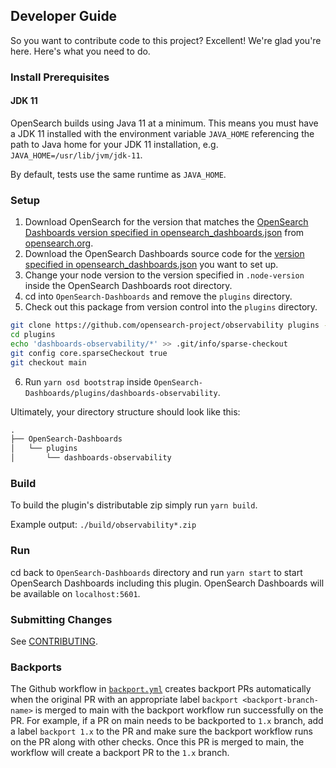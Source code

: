 ## Developer Guide

So you want to contribute code to this project? Excellent! We're glad you're here. Here's what you need to do.

### Install Prerequisites

#### JDK 11

OpenSearch builds using Java 11 at a minimum. This means you must have a JDK 11
installed with the environment variable `JAVA_HOME` referencing the path to Java home
for your JDK 11 installation, e.g. `JAVA_HOME=/usr/lib/jvm/jdk-11`.

By default, tests use the same runtime as `JAVA_HOME`.

### Setup

1. Download OpenSearch for the version that matches the [OpenSearch Dashboards version specified in opensearch_dashboards.json](./dashboards-observability/opensearch_dashboards.json#L3) from [opensearch.org](https://opensearch.org/downloads.html).
1. Download the OpenSearch Dashboards source code for the [version specified in opensearch_dashboards.json](./dashboards-observability/opensearch_dashboards.json#L3) you want to set up.
1. Change your node version to the version specified in `.node-version` inside the OpenSearch Dashboards root directory.
1. cd into `OpenSearch-Dashboards` and remove the `plugins` directory.
1. Check out this package from version control into the `plugins` directory.
```bash
git clone https://github.com/opensearch-project/observability plugins --no-checkout
cd plugins
echo 'dashboards-observability/*' >> .git/info/sparse-checkout
git config core.sparseCheckout true
git checkout main
```
6. Run `yarn osd bootstrap` inside `OpenSearch-Dashboards/plugins/dashboards-observability`.

Ultimately, your directory structure should look like this:

```md
.
├── OpenSearch-Dashboards
│   └── plugins
│       └── dashboards-observability
```

### Build

To build the plugin's distributable zip simply run `yarn build`.

Example output: `./build/observability*.zip`

### Run

cd back to `OpenSearch-Dashboards` directory and run `yarn start` to start OpenSearch Dashboards including this plugin. OpenSearch Dashboards will be available on `localhost:5601`.

### Submitting Changes

See [CONTRIBUTING](CONTRIBUTING.md).

### Backports

The Github workflow in [`backport.yml`](.github/workflows/backport.yml) creates backport PRs automatically when the original PR
with an appropriate label `backport <backport-branch-name>` is merged to main with the backport workflow run successfully on the
PR. For example, if a PR on main needs to be backported to `1.x` branch, add a label `backport 1.x` to the PR and make sure the
backport workflow runs on the PR along with other checks. Once this PR is merged to main, the workflow will create a backport PR
to the `1.x` branch.
